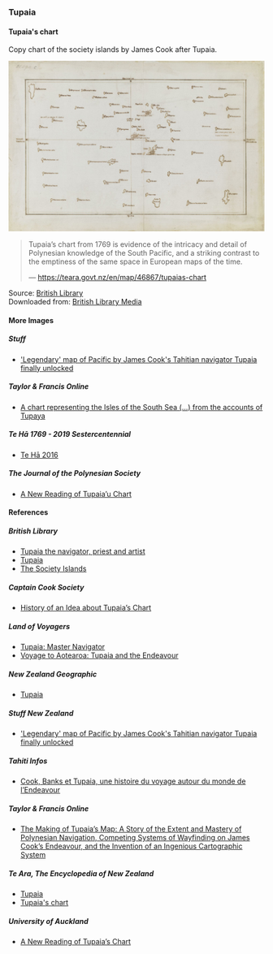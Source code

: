 ### Tupaia

#### Tupaia's chart

Copy chart of the society islands by James Cook after Tupaia.

![Copy Chart of the Society Islands](pictures/15x10cm-tupaia-chart.jpg)

> Tupaia’s chart from 1769 is evidence of the intricacy and detail
> of Polynesian knowledge of the South Pacific, and a striking contrast
> to the emptiness of the same space in European maps of the time.
>
> — https://teara.govt.nz/en/map/46867/tupaias-chart

Source: [British Library](https://www.bl.uk/collection-items/the-society-islands)  
Downloaded from: [British Library Media](https://www.bl.uk/britishlibrary/~/media/bl/global/picturing%20places/add%20ms%2021593%20c%20copy%20chart%20of%20the%20society%20islands%20by%20cook%20after%20tupaia.jpg)

#### More Images

##### Stuff

* ['Legendary' map of Pacific by James Cook's Tahitian navigator Tupaia finally unlocked](https://www.stuff.co.nz/national/101871481/legendary-map-of-pacific-by-james-cooks-tahitian-navigator-tupaia-finally-unlocked)

##### Taylor & Francis Online

* [A chart representing the Isles of the South Sea (...) from the accounts of Tupaya](https://www.tandfonline.com/doi/full/10.1080/00223344.2018.1512369)

##### Te Hā 1769 - 2019 Sestercentennial

* [Te Hā 2016](http://www.teha2019.co.nz/assets/Uploads/TE-HA-2016-LOW-RES.pdf)

##### The Journal of the Polynesian Society

* [A New Reading of Tupaia’u Chart](http://www.jps.auckland.ac.nz/docs/Volume116/jps_v116_no3_2007/3%20A%20new%20reading%20of%20Tupaias%20chart.pdf)

#### References

##### British Library

* [Tupaia the navigator, priest and artist](https://www.bl.uk/the-voyages-of-captain-james-cook/articles/tupaia-the-navigator-priest-and-artist)
* [Tupaia](https://www.bl.uk/people/tupaia)
* [The Society Islands](https://www.bl.uk/collection-items/the-society-islands)

##### Captain Cook Society

* [History of an Idea about Tupaia’s Chart](https://www.captaincooksociety.com/home/detail/history-of-an-idea-about-tupaia-s-chart)

##### Land of Voyagers

* [Tupaia: Master Navigator](https://www.thevoyage.co.nz/en/video/18_Tupaia-Master-Navigator)
* [Voyage to Aotearoa: Tupaia and the Endeavour](https://www.thevoyage.co.nz/en/video/70_VOYAGE-TO-AOTEAROA-TUPAIA-AND-THE-ENDEAVOUR)

##### New Zealand Geographic

* [Tupaia](https://www.nzgeo.com/stories/tupaia/)

##### Stuff New Zealand

* ['Legendary' map of Pacific by James Cook's Tahitian navigator Tupaia finally unlocked](https://www.stuff.co.nz/national/101871481/legendary-map-of-pacific-by-james-cooks-tahitian-navigator-tupaia-finally-unlocked)

##### Tahiti Infos

* [Cook, Banks et Tupaia, une histoire du voyage autour du monde de l’Endeavour](https://www.tahiti-infos.com/Cook-Banks-et-Tupaia-une-histoire-du-voyage-autour-du-monde-de-l-Endeavour_a180498.html)

##### Taylor & Francis Online

* [The Making of Tupaia’s Map: A Story of the Extent and Mastery of Polynesian Navigation, Competing Systems of Wayfinding on James Cook’s Endeavour, and the Invention of an Ingenious Cartographic System](https://www.tandfonline.com/doi/full/10.1080/00223344.2018.1512369)

##### Te Ara, The Encyclopedia of New Zealand

* [Tupaia](https://teara.govt.nz/en/biographies/6t2/tupaia)
* [Tupaia's chart](https://teara.govt.nz/en/map/46867/tupaias-chart)

##### University of Auckland

* [A New Reading of Tupaia’s Chart](http://www.jps.auckland.ac.nz/docs/Volume116/jps_v116_no3_2007/3%20A%20new%20reading%20of%20Tupaias%20chart.pdf)
